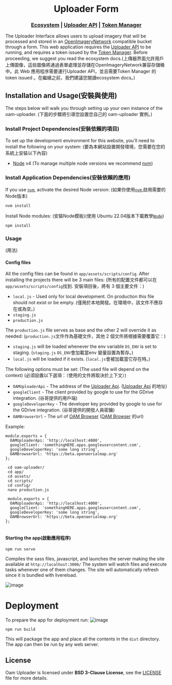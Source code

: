 <h1 align="center">Uploader Form</h1>

<div align="center">
  <h3>
  <a href="https://docs.openaerialmap.org/ecosystem/getting-started/">Ecosystem</a>
  <span> | </span>
  <a href="https://github.com/hotosm/oam-uploader-api">Uploader API</a>
  <span> | </span>
  <a href="https://github.com/hotosm/oam-uploader-admin">Token Manager</a>
  </h3>
</div>

The Uploader Interface allows users to upload imagery that will be processed and stored in an [OpenImageryNetwork](https://github.com/openimagerynetwork/oin-metadata-spec) compatible bucket through a form. This web application requires the [Uploader API](https://github.com/hotosm/oam-uploader-api) to be running, and requires a token issued by the [Token Manager](https://github.com/hotosm/oam-uploader-admin). Before proceeding, we suggest you read the ecosystem docs.(上傳器界面允許用戶上傳圖像，這些圖像將通過表單處理並存儲在OpenImageryNetwork兼容存儲桶中。此 Web 應用程序需要運行Uploader API，並且需要Token Manager 的 token issued 。在繼續之前，我們建議您閱讀ecosystem docs。)

## Installation and Usage(安裝與使用)

The steps below will walk you through setting up your own instance of the oam-uploader.
(下面的步驟將引導您設置您自己的 oam-uploader 實例。)

### Install Project Dependencies(安裝依賴的項目)
To set up the development environment for this website, you'll need to install the following on your system:
(要為本網站設置開發環境，您需要在您的系統上安裝以下內容)

- [Node](http://nodejs.org/) v4 (To manage multiple node versions we recommend [nvm](https://github.com/creationix/nvm))

### Install Application Dependencies(安裝依賴的應用)

If you use [`nvm`](https://github.com/creationix/nvm), activate the desired Node version:
(如果你使用[`nvm`](https://github.com/creationix/nvm),啟用需要的Node版本)

```
nvm install
```

Install Node modules:
(安裝Node模板)(使用 Ubuntu 22.04版本下載教學[`Node`](https://www.digitalocean.com/community/tutorials/how-to-install-node-js-on-ubuntu-22-04))

```
npm install
```

### Usage
(用法)

#### Config files
All the config files can be found in `app/assets/scripts/config`.
After installing the projects there will be 3 main files:
(所有的配置文件都可以在`app/assets/scripts/config`找到. 安裝項目後，將有 3 個主要文件：)
  - `local.js` - Used only for local development. On production this file should not exist or be empty.
                 (僅用於本地開發。在環境中，該文件不應存在或為空。)
  - `staging.js`
  - `production.js`

The `production.js` file serves as base and the other 2 will override it as needed:
(`production.js`文件作為基礎文件，其他 2 個文件將根據需要覆蓋它：)
  - `staging.js` will be loaded whenever the env variable `DS_ENV` is set to staging.
    (`staging.js` `DS_ENV`會加載當env 變量設置為暫存。)
  - `local.js` will be loaded if it exists.
    (`local.js`會被加載當它存在時。)

The following options must be set: (The used file will depend on the context)
(必須設置以下選項：（使用的文件將取決於上下文）)
  - `OAMUploaderApi` - The address of the [Uploader Api](https://github.com/hotosm/oam-uploader-api).
                       ([Uploader Api](https://github.com/hotosm/oam-uploader-api) 的地址)
  - `googleClient` - The client provided by google to use for the GDrive integration.
                     (谷哥提供的用戶端)
  - `googleDeveloperKey` - The developer key provided by google to use for the GDrive integration.
                     (谷哥提供的開發人員密鑰)
  - `OAMBrowserUrl` - The url of [OAM Browser](https://github.com/hotosm/oam-browser)
                     ([OAM Browser](https://github.com/hotosm/oam-browser) 的url)

Example:
``` 
module.exports = {
  OAMUploaderApi: 'http://localhost:4000',
  googleClient: 'somethingHERE.apps.googleusercontent.com',
  googleDeveloperKey: 'some long string',
  OAMBrowserUrl: 'https://beta.openaerialmap.org'
};
```
```
 cd oam-uploader/
 cd app/
 cd assets/
 cd scripts/
 cd config/
 nano production.js
 
 module.exports = {
  OAMUploaderApi: 'http://localhost:4000',
  googleClient: 'somethingHERE.apps.googleusercontent.com',
  googleDeveloperKey: 'some long string',
  OAMBrowserUrl: 'https://beta.openaerialmap.org'
};
 
```


#### Starting the app(啟動應用程序)

```
npm run serve
```
Compiles the sass files, javascript, and launches the server making the site available at `http://localhost:3000/`
The system will watch files and execute tasks whenever one of them changes.
The site will automatically refresh since it is bundled with livereload.

![image](https://user-images.githubusercontent.com/117743957/204725544-4f616c80-0b63-4209-8ae0-bc8c15d9b99c.png)


# Deployment
To prepare the app for deployment run:
![image](https://user-images.githubusercontent.com/117743957/204725696-044891c2-464f-4794-b1b7-846e5713083e.png)


```
npm run build
```
This will package the app and place all the contents in the `dist` directory.
The app can then be run by any web server.

## License
Oam Uploader is licensed under **BSD 3-Clause License**, see the [LICENSE](LICENSE) file for more details.
